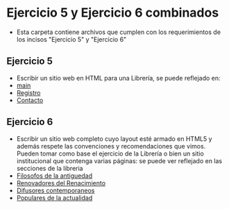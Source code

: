# Ejercicio 5 y Ejercicio 6 combinados #
- Esta carpeta contiene archivos que cumplen con los requerimientos de los incisos "Ejercicio 5" y "Ejercicio 6"

## Ejercicio 5
- Escribir un sitio web en HTML para una Librería, se puede reflejado en: 
- [main](Desarrollo_software\UTN-DS25-practicas\HTML-CSS-JS\EJ5-EJ6\main.html)
- [Registro](Desarrollo_software\UTN-DS25-practicas\HTML-CSS-JS\EJ5-EJ6\reg.html)
- [Contacto](Desarrollo_software\UTN-DS25-practicas\HTML-CSS-JS\EJ5-EJ6\cont.html)

## Ejercicio 6
- Escribir  un  sitio  web  completo  cuyo  layout  esté  armado  en  HTML5  y  además  respete  las 
convenciones y recomendaciones que vimos. 
Pueden tomar como base el ejercicio de la Librería o bien un sitio institucional que  contenga varias 
páginas: se puede ver reflejado en las secciones de la libreria
- [Filosofos de la antiguedad](Desarrollo_software\UTN-DS25-practicas\HTML-CSS-JS\EJ5-EJ6\fda.html)
- [Renovadores del Renacimiento](Desarrollo_software\UTN-DS25-practicas\HTML-CSS-JS\EJ5-EJ6\rdr.html)
- [Difusores contemporaneos](Desarrollo_software\UTN-DS25-practicas\HTML-CSS-JS\EJ5-EJ6\dc.html)
- [Populares de la actualidad](Desarrollo_software\UTN-DS25-practicas\HTML-CSS-JS\EJ5-EJ6\pa.html)